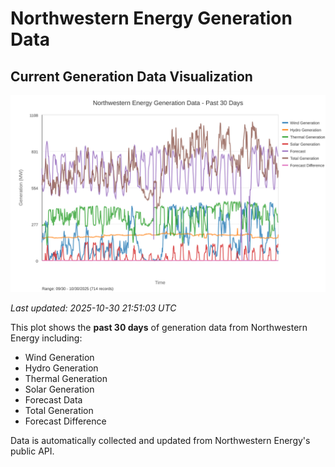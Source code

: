 # Northwestern Energy Generation Data

## Current Generation Data Visualization

![Northwestern Energy Generation Data](images/nwe_generation_plot.svg)

*Last updated: 2025-10-30 21:51:03 UTC*

This plot shows the **past 30 days** of generation data from Northwestern Energy including:
- Wind Generation
- Hydro Generation  
- Thermal Generation
- Solar Generation
- Forecast Data
- Total Generation
- Forecast Difference

Data is automatically collected and updated from Northwestern Energy's public API.

